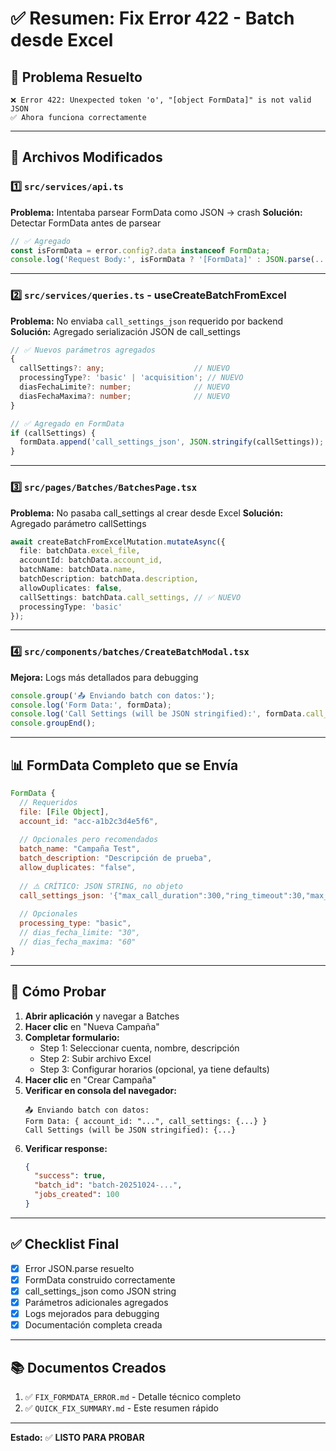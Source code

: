 # ✅ Resumen: Fix Error 422 - Batch desde Excel

## 🎯 Problema Resuelto
```
❌ Error 422: Unexpected token 'o', "[object FormData]" is not valid JSON
✅ Ahora funciona correctamente
```

---

## 🔧 Archivos Modificados

### 1️⃣ `src/services/api.ts`
**Problema:** Intentaba parsear FormData como JSON → crash
**Solución:** Detectar FormData antes de parsear

```typescript
// ✅ Agregado
const isFormData = error.config?.data instanceof FormData;
console.log('Request Body:', isFormData ? '[FormData]' : JSON.parse(...));
```

---

### 2️⃣ `src/services/queries.ts` - useCreateBatchFromExcel
**Problema:** No enviaba `call_settings_json` requerido por backend
**Solución:** Agregado serialización JSON de call_settings

```typescript
// ✅ Nuevos parámetros agregados
{
  callSettings?: any;                    // NUEVO
  processingType?: 'basic' | 'acquisition'; // NUEVO
  diasFechaLimite?: number;              // NUEVO
  diasFechaMaxima?: number;              // NUEVO
}

// ✅ Agregado en FormData
if (callSettings) {
  formData.append('call_settings_json', JSON.stringify(callSettings));
}
```

---

### 3️⃣ `src/pages/Batches/BatchesPage.tsx`
**Problema:** No pasaba call_settings al crear desde Excel
**Solución:** Agregado parámetro callSettings

```typescript
await createBatchFromExcelMutation.mutateAsync({
  file: batchData.excel_file,
  accountId: batchData.account_id,
  batchName: batchData.name,
  batchDescription: batchData.description,
  allowDuplicates: false,
  callSettings: batchData.call_settings, // ✅ NUEVO
  processingType: 'basic'
});
```

---

### 4️⃣ `src/components/batches/CreateBatchModal.tsx`
**Mejora:** Logs más detallados para debugging

```typescript
console.group('📤 Enviando batch con datos:');
console.log('Form Data:', formData);
console.log('Call Settings (will be JSON stringified):', formData.call_settings);
console.groupEnd();
```

---

## 📊 FormData Completo que se Envía

```javascript
FormData {
  // Requeridos
  file: [File Object],
  account_id: "acc-a1b2c3d4e5f6",
  
  // Opcionales pero recomendados
  batch_name: "Campaña Test",
  batch_description: "Descripción de prueba",
  allow_duplicates: "false",
  
  // ⚠️ CRÍTICO: JSON STRING, no objeto
  call_settings_json: '{"max_call_duration":300,"ring_timeout":30,"max_attempts":3,"retry_delay_hours":24,"allowed_hours":{"start":"09:00","end":"18:00"},"days_of_week":[1,2,3,4,5],"timezone":"America/Santiago"}',
  
  // Opcionales
  processing_type: "basic",
  // dias_fecha_limite: "30",
  // dias_fecha_maxima: "60"
}
```

---

## 🧪 Cómo Probar

1. **Abrir aplicación** y navegar a Batches
2. **Hacer clic** en "Nueva Campaña"
3. **Completar formulario:**
   - Step 1: Seleccionar cuenta, nombre, descripción
   - Step 2: Subir archivo Excel
   - Step 3: Configurar horarios (opcional, ya tiene defaults)
4. **Hacer clic** en "Crear Campaña"
5. **Verificar en consola del navegador:**
   ```
   📤 Enviando batch con datos:
   Form Data: { account_id: "...", call_settings: {...} }
   Call Settings (will be JSON stringified): {...}
   ```
6. **Verificar response:**
   ```json
   {
     "success": true,
     "batch_id": "batch-20251024-...",
     "jobs_created": 100
   }
   ```

---

## ✅ Checklist Final

- [x] Error JSON.parse resuelto
- [x] FormData construido correctamente
- [x] call_settings_json como JSON string
- [x] Parámetros adicionales agregados
- [x] Logs mejorados para debugging
- [x] Documentación completa creada

---

## 📚 Documentos Creados

1. ✅ `FIX_FORMDATA_ERROR.md` - Detalle técnico completo
2. ✅ `QUICK_FIX_SUMMARY.md` - Este resumen rápido

---

**Estado:** ✅ **LISTO PARA PROBAR**
